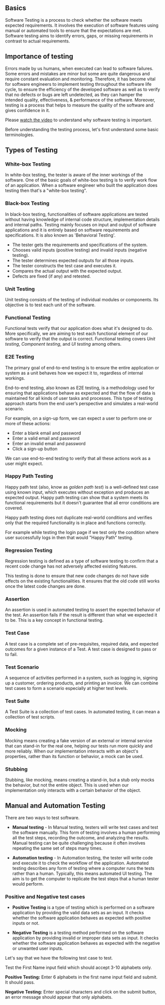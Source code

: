 ## Basics

Software Testing is a process to check whether the software meets expected requirements.
It involves the execution of software features using manual or automated tools to
ensure that the expectations are met.
Software testing aims to identify errors, gaps, or missing requirements in contrast to actual requirements.

## Importance of testing

Errors made by us humans, when executed can lead to software failures. Some
errors and mistakes are minor but some are quite dangerous and require constant
evaluation and monitoring. Therefore, it has become vital for software engineers
to implement testing throughout the software life cycle, to ensure the
efficiency of the developed software as well as to verify that no defects or
bugs are left undetected, as they can hamper the intended quality,
effectiveness, & performance of the software. Moreover, testing is a process
that helps to measure the quality of the software and gives confidence in it.

Please [watch the video](https://www.youtube.com/watch?v=TDynSmrzpXw) to
understand why software testing is important.

Before understanding the testing process, let's first understand some basic
terminologies.

## Types of Testing

### White-box Testing

In white-box testing, the tester is aware of the inner workings of the software.
One of the basic goals of white-box testing is to verify work flow of an application.
When a software engineer who built the application does testing then that's a "white-box testing".

### Black-box Testing

In black-box testing, functionalities of software applications are tested
without having knowledge of internal code structure, implementation details and
internal paths. Testing mainly focuses on input and output of software
applications and it is entirely based on software requirements and
specifications. It is also known as 'Behavioral Testing'.

- The tester gets the requirements and specifications of the system.
- Chooses valid inputs (positive testing) and invalid inputs (negative testing).
- The tester determines expected outputs for all those inputs.
- The tester constructs the test case and executes it.
- Compares the actual output with the expected output.
- Defects are fixed (if any) and retested.

### Unit Testing

Unit testing consists of the testing of individual modules or components. Its
objective is to test each unit of the software.

### Functional Testing

Functional tests verify that our application does what it's designed to do. More specifically, we are
aiming to test each functional element of our software to verify that the output
is correct. Functional testing covers _Unit testing_, _Component testing_, and
_UI testing_ among others.

### E2E Testing

The primary goal of end-to-end testing is to ensure the entire application or
system as a unit behaves how we expect it to, regardless of internal workings.

End-to-end testing, also known as E2E testing, is a methodology used for
ensuring that applications behave as expected and that the flow of data is
maintained for all kinds of user tasks and processes. This type of testing
approach starts from the end user’s perspective and simulates a real-world
scenario.

For example, on a sign-up form, we can expect a user to perform one or more of
these actions:

- Enter a blank email and password
- Enter a valid email and password
- Enter an invalid email and password
- Click a sign-up button

We can use end-to-end testing to verify that all these actions work as a user
might expect.

### Happy Path Testing

Happy path test (also, know as _golden path test_) is a well-defined test case
using known input, which executes without exception and produces an expected
output. Happy path testing can show that a system meets its functional
requirements but it doesn't guarantee that all error conditions are covered.

Happy path testing does not duplicate real-world conditions and verifies only
that the required functionality is in place and functions correctly. 

For example while testing the login page if we test only the condition where user successfully
logs in then that would "Happy Path" testing.

### Regression Testing

Regression testing is defined as a type of software testing to confirm that a
recent code change has not adversely affected existing features.

This testing is done to ensure that new code changes do not have side effects on
the existing functionalities. It ensures that the old code still works once the
latest code changes are done.

### Assertion

An assertion is used in automated testing to assert the expected behavior of the
test. An assertion fails if the result is different than what we expected it to
be. This is a key concept in functional testing.

### Test Case

A test case is a complete set of pre-requisites, required data, and expected
outcomes for a given instance of a Test. A test case is designed to pass or to
fail.

### Test Scenario

A sequence of activities performed in a system, such as logging in, signing up a
customer, ordering products, and printing an invoice. We can combine test cases
to form a scenario especially at higher test levels.

### Test Suite

A Test Suite is a collection of test cases. In automated testing, it can mean a
collection of test scripts.

### Mocking

Mocking means creating a fake version of an external or internal service that
can stand-in for the real one, helping our tests run more quickly and more
reliably. When our implementation interacts with an object's properties, rather
than its function or behavior, a mock can be used.

### Stubbing

Stubbing, like mocking, means creating a stand-in, but a stub only mocks the
behavior, but not the entire object. This is used when our implementation only
interacts with a certain behavior of the object.

## Manual and Automation Testing

There are two ways to test software.

- **Manual testing** - In Manual testing, testers will write test cases and test
  the software manually. This form of testing involves a human performing all
  the test steps, recording the outcome, and analyzing the results. Manual
  testing can be quite challenging because it often involves repeating the same
  set of steps many times.

- **Automation testing** - In Automation testing, the tester will write code and
  execute it to check the workflow of the application. Automated testing
  describes any form of testing where a computer runs the tests rather than a
  human. Typically, this means automated UI testing. The aim is to get the
  computer to replicate the test steps that a human tester would perform.

### Positive and Negative test cases

- **Positive Testing** is a type of testing which is performed on a software
  application by providing the valid data sets as an input. It checks whether
  the software application behaves as expected with positive inputs or not.

- **Negative Testing** is a testing method performed on the software application by
  providing invalid or improper data sets as input. It checks whether the
  software application behaves as expected with the negative or unwanted user
  inputs.

Let's say that we have the following test case to test.

Test the First Name input field which should accept 3-10 alphabets only.

**Positive Testing:** Enter 6 alphabets in the first name input field and
submit. It should pass.

**Negative Testing:** Enter special characters and click on the submit button,
an error message should appear that only alphabets.